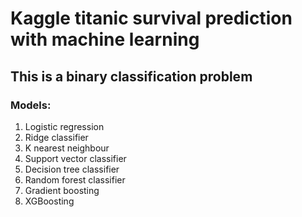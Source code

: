 # Kaggle titanic survival prediction with machine learning
## This is a binary classification problem

### Models:
1. Logistic regression
2. Ridge classifier
3. K nearest neighbour
4. Support vector classifier
5. Decision tree classifier
6. Random forest classifier
7. Gradient boosting
8. XGBoosting